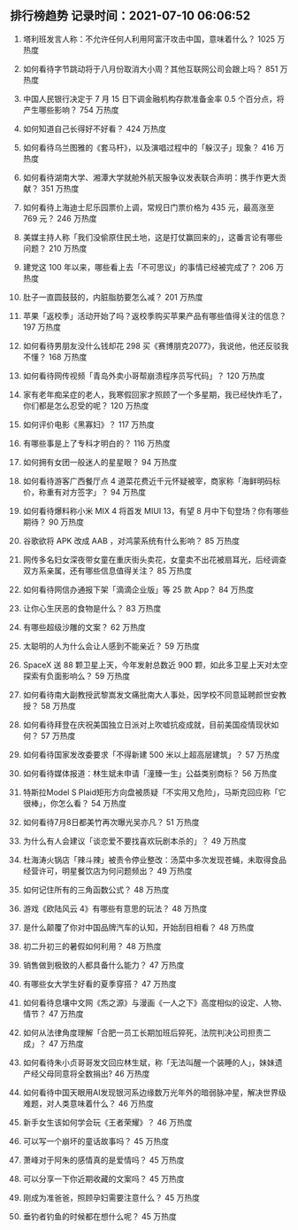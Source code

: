 
## 排行榜趋势 记录时间：2021-07-10 06:06:52
  
  1. 塔利班发言人称：不允许任何人利用阿富汗攻击中国，意味着什么？ 1025 万热度
    
  2. 如何看待字节跳动将于八月份取消大小周？其他互联网公司会跟上吗？ 851 万热度
    
  3. 中国人民银行决定于 7 月 15 日下调金融机构存款准备金率 0.5 个百分点，将产生哪些影响？ 754 万热度
    
  4. 如何知道自己长得好不好看？ 424 万热度
    
  5. 如何看待乌兰图雅的《套马杆》，以及演唱过程中的「躲汉子」现象？ 416 万热度
    
  6. 如何看待湖南大学、湘潭大学就舱外航天服争议发表联合声明：携手作更大贡献？ 351 万热度
    
  7. 如何看待上海迪士尼乐园票价上调，常规日门票价格为 435 元，最高涨至 769 元？ 246 万热度
    
  8. 美媒主持人称「我们没偷原住民土地，这是打仗赢回来的」，这番言论有哪些问题？ 210 万热度
    
  9. 建党这 100 年以来，哪些看上去「不可思议」的事情已经被完成了？ 206 万热度
    
  10. 肚子一直圆鼓鼓的，内脏脂肪要怎么减？ 201 万热度
    
  11. 苹果「返校季」活动开始了吗？返校季购买苹果产品有哪些值得关注的信息？ 197 万热度
    
  12. 如何看待男朋友没什么钱却花 298 买《赛博朋克2077》，我说他，他还反驳我不懂？ 168 万热度
    
  13. 如何看待网传视频「青岛外卖小哥帮崩溃程序员写代码」？ 120 万热度
    
  14. 家有老年痴呆症的老人，我寒假回家才照顾了一个多星期，我已经快炸毛了，你们都是怎么忍受的呢？ 120 万热度
    
  15. 如何评价电影《黑寡妇》？ 117 万热度
    
  16. 有哪些事是上了专科才明白的？ 116 万热度
    
  17. 如何拥有女团一般迷人的星星眼？ 94 万热度
    
  18. 如何看待游客广西餐厅点 4 道菜花费近千元怀疑被宰，商家称「海鲜明码标价，称重有对方签字」？ 94 万热度
    
  19. 如何看待爆料称小米 MIX 4 将首发 MIUI 13，有望 8 月中下旬登场？你有哪些期待？ 90 万热度
    
  20. 谷歌欲将 APK 改成 AAB ，对鸿蒙系统有什么影响？ 85 万热度
    
  21. 网传多名妇女深夜带女童在重庆街头卖花，女童卖不出花被扇耳光，后经调查双方系亲属，还有哪些信息值得关注？ 85 万热度
    
  22. 如何看待网信办通报下架「滴滴企业版」等 25 款 App？ 84 万热度
    
  23. 让你心生厌恶的食物是什么？ 83 万热度
    
  24. 有哪些超级沙雕的文案？ 62 万热度
    
  25. 太聪明的人为什么会让人感到不能亲近？ 59 万热度
    
  26. SpaceX 送 88 颗卫星上天，今年发射总数近 900 颗，如此多卫星上天对太空探索有负面影响么？ 59 万热度
    
  27. 如何看待南大副教授武黎嵩发文痛批南大人事处，因学校不同意延聘颜世安教授？ 58 万热度
    
  28. 如何看待拜登在庆祝美国独立日派对上吹嘘抗疫成就，目前美国疫情现状如何？ 57 万热度
    
  29. 如何看待国家发改委要求「不得新建 500 米以上超高层建筑」？ 57 万热度
    
  30. 如何看待媒体报道：林生斌未申请「潼臻一生」公益类别商标？ 56 万热度
    
  31. 特斯拉Model S Plaid矩形方向盘被质疑「不实用又危险」，马斯克回应称「它很棒」，你怎么看？ 54 万热度
    
  32. 如何看待7月8日都美竹再次曝光吴亦凡？ 51 万热度
    
  33. 为什么有人会建议「谈恋爱不要找喜欢玩剧本杀的」？ 49 万热度
    
  34. 杜海涛火锅店「辣斗辣」被责令停业整改：汤菜中多次发现苍蝇，未取得食品经营许可，明星餐饮店为何问题频出？ 49 万热度
    
  35. 如何记住所有的三角函数公式？ 48 万热度
    
  36. 游戏《欧陆风云 4》有哪些有意思的玩法？ 48 万热度
    
  37. 是什么颠覆了你对中国品牌汽车的认知，开始刮目相看？ 48 万热度
    
  38. 初二升初三的暑假如何利用？ 48 万热度
    
  39. 销售做到极致的人都具备什么能力？ 47 万热度
    
  40. 有哪些女大学生好看的夏季穿搭？ 47 万热度
    
  41. 如何看待息壤中文网《炁之源》与漫画《一人之下》高度相似的设定、人物、情节？ 47 万热度
    
  42. 如何从法律角度理解「合肥一员工长期加班后猝死，法院判决公司担责二成」？ 47 万热度
    
  43. 如何看待朱小贞哥哥发文回应林生斌，称「无法叫醒一个装睡的人」，妹妹遗产经父母同意将全数捐出? 46 万热度
    
  44. 如何看待中国天眼用AI发现银河系边缘数万光年外的暗弱脉冲星，解决世界级难题，对人类意味着什么？ 46 万热度
    
  45. 新手女生该如何学会玩《王者荣耀》？ 46 万热度
    
  46. 可以写一个崩坏的童话故事吗？ 45 万热度
    
  47. 萧峰对于阿朱的感情真的是爱情吗？ 45 万热度
    
  48. 可以分享一下你近期收藏的文案吗？ 45 万热度
    
  49. 刚成为准爸爸，照顾孕妇需要注意什么？ 45 万热度
    
  50. 垂钓者钓鱼的时候都在想什么呢？ 45 万热度
    